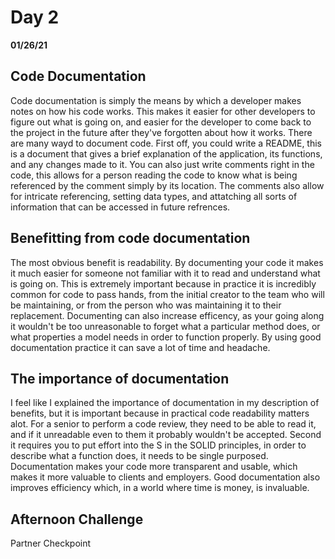 # Day 2
__01/26/21__

## Code Documentation

Code documentation is simply the means by which a developer makes notes on how his code works. This makes it easier for other developers to figure out what is going on, and easier for the developer to come back to the project in the future after they've forgotten about how it works. There are many wayd to document code. First off, you could write a README, this is a document that gives a brief explanation of the application, its functions, and any changes made to it. You can also just write comments right in the code, this allows for a person reading the code to know what is being referenced by the comment simply by its location. The comments also allow for intricate referencing, setting data types, and attatching all sorts of information that can be accessed in future refrences.

##  Benefitting from code documentation

The most obvious benefit is readability. By documenting your code it makes it much easier for someone not familiar with it to read and understand what is going on. This is extremely important because in practice it is incredibly common for code to pass hands, from the initial creator to the team who will be maintaining, or from the person who was maintaining it to their replacement. Documenting can also increase efficency, as your going along it wouldn't be too unreasonable to forget what a particular method does, or what properties a model needs in order to function properly. By using good documentation practice it can save a lot of time and headache.

## The importance of documentation

I feel like I explained the importance of documentation in my description of benefits, but it is important because in practical code readability matters alot. For a senior to perform a code review, they need to be able to read it, and if it unreadable even to them it probably wouldn't be accepted. Second it requires you to put effort into the S in the SOLID principles, in order to describe what a function does, it needs to be single purposed. Documentation makes your code more transparent and usable, which makes it more valuable to clients and employers. Good documentation also improves efficiency which, in a world where time is money, is invaluable.

## Afternoon Challenge

Partner Checkpoint